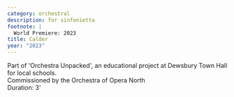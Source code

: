 ```yaml
---
category: orchestral
description: for sinfonietta
footnote: |
  World Premiere: 2023
title: Calder
year: "2023"
---
```

Part of 'Orchestra Unpacked', an educational project at Dewsbury Town Hall for local schools.\
Commissioned by the Orchestra of Opera North\
Duration: 3'
